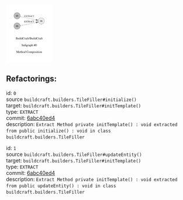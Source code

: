 <img src=subgraph_atomic_0.svg width=25%>

## Refactorings:

id: `0`\
source `buildcraft.builders.TileFiller#initialize()`\
target: `buildcraft.builders.TileFiller#initTemplate()`\
type: `EXTRACT`\
commit: [6abc40ed4](https://github.com/BuildCraft/BuildCraft/commit/6abc40ed4850d74ee6c155f5a28f8b34881a0284)\
description: `Extract Method private initTemplate() : void extracted from public initialize() : void in class buildcraft.builders.TileFiller`

id: `1`\
source `buildcraft.builders.TileFiller#updateEntity()`\
target: `buildcraft.builders.TileFiller#initTemplate()`\
type: `EXTRACT`\
commit: [6abc40ed4](https://github.com/BuildCraft/BuildCraft/commit/6abc40ed4850d74ee6c155f5a28f8b34881a0284)\
description: `Extract Method private initTemplate() : void extracted from public updateEntity() : void in class buildcraft.builders.TileFiller`

